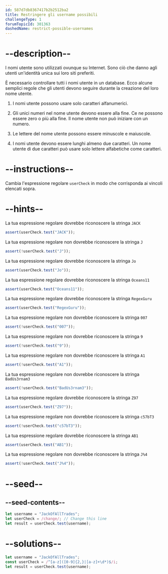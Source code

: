 ```yaml
---
id: 587d7db8367417b2b2512ba2
title: Restringere gli username possibili
challengeType: 1
forumTopicId: 301363
dashedName: restrict-possible-usernames
---
```


# --description--

I nomi utente sono utilizzati ovunque su Internet. Sono ciò che danno agli utenti un'identità unica sui loro siti preferiti.

È necessario controllare tutti i nomi utente in un database. Ecco alcune semplici regole che gli utenti devono seguire durante la creazione del loro nome utente.

1. I nomi utente possono usare solo caratteri alfanumerici.

2. Gli unici numeri nel nome utente devono essere alla fine. Ce ne possono essere zero o più alla fine. Il nome utente non può iniziare con un numero.

3. Le lettere del nome utente possono essere minuscole e maiuscole.

4. I nomi utente devono essere lunghi almeno due caratteri. Un nome utente di due caratteri può usare solo lettere alfabetiche come caratteri.

# --instructions--

Cambia l'espressione regolare `userCheck` in modo che corrisponda ai vincoli elencati sopra.

# --hints--

La tua espressione regolare dovrebbe riconoscere la stringa `JACK`

```js
assert(userCheck.test("JACK"));
```

La tua espressione regolare non dovrebbe riconoscere la stringa `J`

```js
assert(!userCheck.test("J"));
```

La tua espressione regolare dovrebbe riconoscere la stringa `Jo`

```js
assert(userCheck.test("Jo"));
```

La tua espressione regolare dovrebbe riconoscere la stringa `Oceans11`

```js
assert(userCheck.test("Oceans11"));
```

La tua espressione regolare dovrebbe riconoscere la stringa `RegexGuru`

```js
assert(userCheck.test("RegexGuru"));
```

La tua espressione regolare non dovrebbe riconoscere la stringa `007`

```js
assert(!userCheck.test("007"));
```

La tua espressione regolare non dovrebbe riconoscere la stringa `9`

```js
assert(!userCheck.test("9"));
```

La tua espressione regolare non dovrebbe riconoscere la stringa `A1`

```js
assert(!userCheck.test("A1"));
```

La tua espressione regolare non dovrebbe riconoscere la stringa `BadUs3rnam3`

```js
assert(!userCheck.test("BadUs3rnam3"));
```

La tua espressione regolare dovrebbe riconoscere la stringa `Z97`

```js
assert(userCheck.test("Z97"));
```

La tua espressione regolare non dovrebbe riconoscere la stringa `c57bT3`

```js
assert(!userCheck.test("c57bT3"));
```

La tua espressione regolare dovrebbe riconoscere la stringa `AB1`

```js
assert(userCheck.test("AB1"));
```

La tua espressione regolare non dovrebbe riconoscere la stringa `J%4`

```js
assert(!userCheck.test("J%4"));
```

# --seed--

## --seed-contents--

```js
let username = "JackOfAllTrades";
let userCheck = /change/; // Change this line
let result = userCheck.test(username);
```

# --solutions--

```js
let username = "JackOfAllTrades";
const userCheck = /^[a-z]([0-9]{2,}|[a-z]+\d*)$/i;
let result = userCheck.test(username);
```
